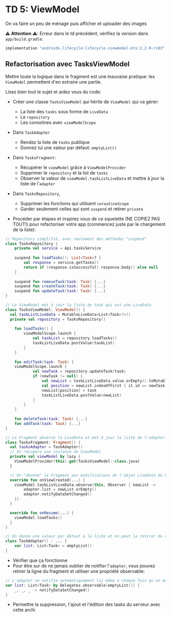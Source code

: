 # TD 5: ViewModel

On va faire un peu de ménage puis afficher et uploader des images

⚠️ **Attention** ⚠️: Erreur dans le td précédent, vérifiez la version dans `app/build.gradle`:

```groovy   
implementation "androidx.lifecycle:lifecycle-viewmodel-ktx:2.2.0-rc03"
```

## Refactorisation avec TasksViewModel

Mettre toute la logique dans le fragment est une mauvaise pratique: les `ViewModel` permettent d'en extraire une partie.

Lisez bien tout le sujet et aidez vous du code:

- Créer une classe `TasksViewModel` qui hérite de `ViewModel` qui va gérer:  
    - La liste des `tasks` sous forme de `LiveData`
    - Le `repository`
    - Les coroutines avec `viewModelScope`

- Dans `TaskAdapter`
    - Rendez la liste de `tasks` publique
    - Donnez lui une valeur par défaut: `emptyList()`

- Dans `TasksFragment`:
    - Récupérer le `viewModel` grâce à `ViewModelProvider`
    - Supprimer le `repository` et la list de `tasks`
    - Observer la valeur de `viewModel.taskListLiveData` et mettre à jour la liste de l'`adapter`

- Dans `TasksRepository`, 
    - Supprimer les fonctions qui utilisent `coroutineScope`
    - Garder seulement celles qui sont `suspend` et retirer `private`

- Procéder par étapes et inspirez vous de ce squelette (NE COPIEZ PAS TOUT!) pour refactoriser votre app (commencez juste par le chargement de la liste):

```kotlin
// Repository simplifié, avec seulement des méthodes "suspend"
class TasksRepository {
    private val service = Api.tasksService
    
    suspend fun loadTasks(): List<Task>? {
        val response = service.getTasks()
        return if (response.isSuccessful) response.body() else null
    }
    
    suspend fun removeTask(task: Task) {...}
    suspend fun createTask(task: Task) {...}
    suspend fun updateTask(task: Task) {...}
}

// Le ViewModel met à jour la liste de task qui est une LiveData 
class TasksViewModel: ViewModel() {
  val taskListLiveData = MutableLiveData<List<Task>?>()
  private val repository = TasksRepository()
  
    fun loadTasks() { 
        viewModelScope.launch { 
            val taskList = repository.loadTasks()
            taskListLiveData.postValue(taskList)
        }
    }
    
    fun editTask(task: Task) {
    viewModelScope.launch { 
            val newTask = repository.updateTask(task)
            if (newTask != null) {
                val newList = taskListLiveData.value.orEmpty().toMutableList()
                val position = newList.indexOfFirst { it.id == newTask.id }
                newList[position] = task
                taskListLiveData.postValue(newList)
            }
        }
    } 
    
    fun deleteTask(task: Task) {...} 
    fun addTask(task: Task) {...} 
}

// Le Fragment observe la LiveData et met à jour la liste de l'adapter:
class TasksFragment: Fragment() {
  val tasksAdapter = TaskAdapter()
  // On récupère une instance de ViewModel
  private val viewModel by lazy {
    ViewModelProvider(this).get(TasksViewModel::class.java)
  }

  // On "abonne" le Fragment aux modifications de l'objet LiveData du ViewModel
  override fun onViewCreated(...) {
    viewModel.taskListLiveData.observe(this, Observer { newList -> 
        adapter.list = newList.orEmpty()
        adapter.notifyDataSetChanged()
    })
  }

  override fun onResume(...) {
    viewModel.loadTasks()
  }
}

// On donne une valeur par défaut à la liste et on peut la retirer du constructeur:
class TaskAdapter() : ... {
    var list: List<Task> = emptyList()
}

```

- Vérifier que ça fonctionne
- Pour être sur de ne jamais oublier de notifier l'`adapter`, vous pouvez retirer la ligne du fragment et utiliser une propriété observable:

```kotlin
// L'adapter se notifie automatiquement lui même à chaque fois qu'on modifie sa liste:
var list: List<Task> by Delegates.observable(emptyList()) {
    _, _, _ -> notifyDataSetChanged()
}
```
- Permettre la suppression, l'ajout et l'édition des tasks du serveur avec cette archi
